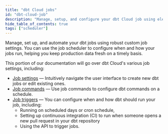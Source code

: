 ```yaml
---
title: "dbt Cloud jobs"
id: "dbt-cloud-job"
description: "Manage, setup, and configure your dbt Cloud job using elegant job commands and triggers."
hide_table_of_contents: true
tags: ["scheduler"]
---
```


Manage, set up, and automate your dbt jobs using robust custom job settings. You can use the job scheduler to configure when and how your jobs run, helping you keep production data fresh on a timely basis.

This portion of our documentation will go over dbt Cloud's various job settings, including:

- [Job settings](/docs/deploy/job-settings) &mdash; Intuitively navigate the user interface to create new dbt jobs or edit existing ones.
- [Job commands](/docs/deploy/job-commands) &mdash; Use job commands to configure dbt commands on a schedule.
- [Job triggers](/docs/deploy/job-triggers) &mdash; You can configure when and how dbt should run your job, including:
	* Running on scheduled days or cron schedule, 
	* Setting up continuous integration (CI) to run when someone opens a new pull request in your dbt repository
	* Using the API to trigger jobs.  

<DocCarousel slidesPerView={1}>

<Lightbox src ="/img/docs/dbt-cloud/using-dbt-cloud/job-commands.gif" width="75%" title="Setting up a job and configuring checkbox and dbt commands"/>

<Lightbox src ="/img/docs/dbt-cloud/using-dbt-cloud/triggers.jpg" width="85%" title="Configuring your job triggers"/>

</DocCarousel>
